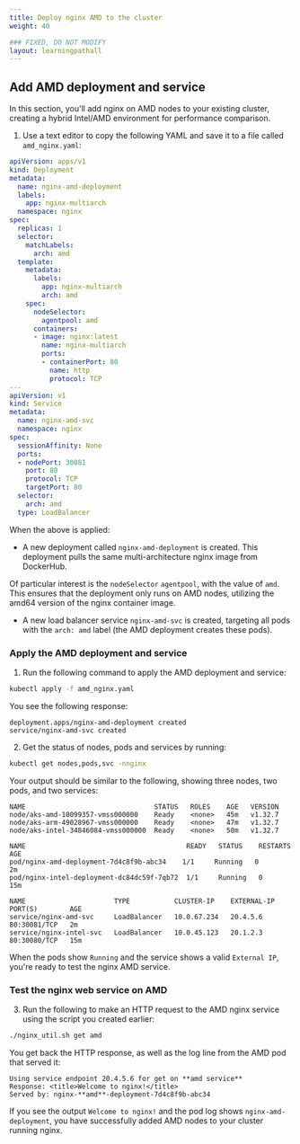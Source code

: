 ```yaml
---
title: Deploy nginx AMD to the cluster
weight: 40

### FIXED, DO NOT MODIFY
layout: learningpathall
---
```


## Add AMD deployment and service

In this section, you'll add nginx on AMD nodes to your existing cluster, creating a hybrid Intel/AMD environment for performance comparison.

1. Use a text editor to copy the following YAML and save it to a file called `amd_nginx.yaml`:

```yaml
apiVersion: apps/v1
kind: Deployment
metadata:
  name: nginx-amd-deployment
  labels:
    app: nginx-multiarch
  namespace: nginx
spec:
  replicas: 1
  selector:
    matchLabels:
      arch: amd
  template:
    metadata:
      labels:
        app: nginx-multiarch
        arch: amd
    spec:
      nodeSelector:
        agentpool: amd
      containers:
      - image: nginx:latest
        name: nginx-multiarch
        ports:
        - containerPort: 80
          name: http
          protocol: TCP
---
apiVersion: v1
kind: Service
metadata:
  name: nginx-amd-svc
  namespace: nginx
spec:
  sessionAffinity: None
  ports:
  - nodePort: 30081
    port: 80
    protocol: TCP
    targetPort: 80
  selector:
    arch: amd
  type: LoadBalancer
```

When the above is applied:

* A new deployment called `nginx-amd-deployment` is created. This deployment pulls the same multi-architecture nginx image from DockerHub. 

Of particular interest is the `nodeSelector` `agentpool`, with the value of `amd`. This ensures that the deployment only runs on AMD nodes, utilizing the amd64 version of the nginx container image.

* A new load balancer service `nginx-amd-svc` is created, targeting all pods with the `arch: amd` label (the AMD deployment creates these pods).

### Apply the AMD deployment and service

1. Run the following command to apply the AMD deployment and service:

```bash
kubectl apply -f amd_nginx.yaml
```

You see the following response:

```output
deployment.apps/nginx-amd-deployment created
service/nginx-amd-svc created
```

2. Get the status of nodes, pods and services by running:

```bash
kubectl get nodes,pods,svc -nnginx 
```

Your output should be similar to the following, showing three nodes, two pods, and two services:

```output
NAME                                STATUS   ROLES    AGE   VERSION
node/aks-amd-10099357-vmss000000    Ready    <none>   45m   v1.32.7
node/aks-arm-49028967-vmss000000    Ready    <none>   47m   v1.32.7
node/aks-intel-34846084-vmss000000  Ready    <none>   50m   v1.32.7

NAME                                        READY   STATUS    RESTARTS   AGE
pod/nginx-amd-deployment-7d4c8f9b-abc34    1/1     Running   0          2m
pod/nginx-intel-deployment-dc84dc59f-7qb72  1/1     Running   0          15m

NAME                      TYPE           CLUSTER-IP    EXTERNAL-IP     PORT(S)        AGE
service/nginx-amd-svc     LoadBalancer   10.0.67.234   20.4.5.6        80:30081/TCP   2m
service/nginx-intel-svc   LoadBalancer   10.0.45.123   20.1.2.3        80:30080/TCP   15m
```

When the pods show `Running` and the service shows a valid `External IP`, you're ready to test the nginx AMD service.

### Test the nginx web service on AMD

3. Run the following to make an HTTP request to the AMD nginx service using the script you created earlier:

```bash
./nginx_util.sh get amd
```

You get back the HTTP response, as well as the log line from the AMD pod that served it:

```output
Using service endpoint 20.4.5.6 for get on **amd service**
Response: <title>Welcome to nginx!</title>
Served by: nginx-**amd**-deployment-7d4c8f9b-abc34
```

If you see the output `Welcome to nginx!` and the pod log shows `nginx-amd-deployment`, you have successfully added AMD nodes to your cluster running nginx.
